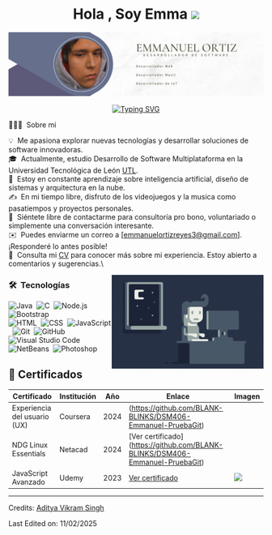 <h1 align="center"><b>Hola , Soy Emma </b><img src="https://media.giphy.com/media/hvRJCLFzcasrR4ia7z/giphy.gif" width="35"></h1>

![Emmanuel Ortiz Reyes Banner](https://github.com/BLANK-BLINKS/MG/blob/master/header.png)

<p align="center">
<a href="https://git.io/typing-svg"><img src="https://readme-typing-svg.herokuapp.com?font=Fira+Code&pause=1000&width=435&lines=Desarrollador+FullStack+Jr.;Autodidacta;Estudiante+de+Software;Amante+de+aprender+cosas+nuevas" alt="Typing SVG" /></a>
</p>
👨🏻‍💻 &nbsp;Sobre mi

💡  Me apasiona explorar nuevas tecnologías y desarrollar soluciones de software innovadoras.\
🎓  Actualmente, estudio Desarrollo de Software Multiplataforma en la Universidad Tecnológica de León [UTL](https://www.utleon.edu.mx/).\
🌱  Estoy en constante aprendizaje sobre inteligencia artificial, diseño de sistemas y arquitectura en la nube.\
✍️  En mi tiempo libre, disfruto de los videojuegos y la musica como pasatiempos y proyectos personales.\
💬  Siéntete libre de contactarme para consultoría pro bono, voluntariado o simplemente una conversación interesante.\
✉️  Puedes enviarme un correo a [emmanuelortizreyes3@gmail.com]. ¡Responderé lo antes posible!\
📄  Consulta mi [CV](https://www.canva.com/design/DAGeVqGNooM/BpaB-6rTI0LbNUOhHS7V_g/edit?utm_content=DAGeVqGNooM&utm_campaign=designshare&utm_medium=link2&utm_source=sharebutton) para conocer más sobre mi experiencia. Estoy abierto a comentarios y sugerencias.\

<img alt="Night Coding" src="https://raw.githubusercontent.com/AVS1508/AVS1508/master/assets/Night-Coding.gif" align="right"/>

### 🛠 &nbsp;Tecnologías

![Java](https://img.shields.io/badge/-Java-05122A?style=flat&logo=Java&logoColor=FFA518)&nbsp;
![C](https://img.shields.io/badge/-C-05122A?style=flat&logo=C&logoColor=A8B9CC)&nbsp;
![Node.js](https://img.shields.io/badge/-Node.js-05122A?style=flat&logo=node.js)&nbsp;
![Bootstrap](https://img.shields.io/badge/-Bootstrap-05122A?style=flat&logo=bootstrap&logoColor=563D7C)\
![HTML](https://img.shields.io/badge/-HTML-05122A?style=flat&logo=HTML5)&nbsp;
![CSS](https://img.shields.io/badge/-CSS-05122A?style=flat&logo=CSS3&logoColor=1572B6)&nbsp;
![JavaScript](https://img.shields.io/badge/-JavaScript-05122A?style=flat&logo=javascript)&nbsp;
![Git](https://img.shields.io/badge/-Git-05122A?style=flat&logo=git)&nbsp;
![GitHub](https://img.shields.io/badge/-GitHub-05122A?style=flat&logo=github)&nbsp;
![Visual Studio Code](https://img.shields.io/badge/-Visual%20Studio%20Code-05122A?style=flat&logo=visual-studio-code&logoColor=007ACC)&nbsp;
![NetBeans](https://img.shields.io/badge/-Net%20Beans-05122A?style=flat&logo=visual-studio-code&logoColor=007ACC)&nbsp;
![Photoshop](https://img.shields.io/badge/-Photoshop-05122A?style=flat&logo=adobe-photoshop)&nbsp;

## 📜 Certificados

| Certificado | Institución | Año | Enlace | Imagen |
|-------------|------------|------|--------| ------ |
| Experiencia del usuario (UX) | Coursera | 2024 | (https://github.com/BLANK-BLINKS/DSM406-Emmanuel-PruebaGit) |
| NDG Linux Essentials | Netacad | 2024 | [Ver certificado] (https://github.com/BLANK-BLINKS/DSM406-Emmanuel-PruebaGit) |
| JavaScript Avanzado | Udemy | 2023 | [Ver certificado](#) | <img src="https://upload.wikimedia.org/wikipedia/commons/3/3f/Platzi.jpg" width="50"> |

-----
Credits: [Aditya Vikram Singh](https://github.com/AVS1508)

Last Edited on: 11/02/2025
